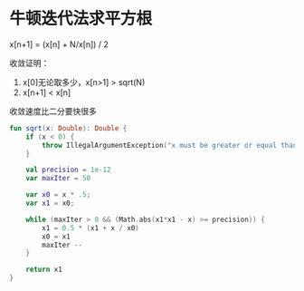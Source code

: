 # 牛顿迭代法求平方根
x[n+1] = (x[n] + N/x[n]) / 2

收敛证明：
1. x[0]无论取多少，x[n>1] > sqrt(N)
2. x[n+1] < x[n]

收敛速度比二分要快很多

```kotlin
fun sqrt(x: Double): Double {
    if (x < 0) {
        throw IllegalArgumentException("x must be greater or equal than 0")
    }

    val precision = 1e-12
    var maxIter = 50

    var x0 = x * .5;
    var x1 = x0;

    while (maxIter > 0 && (Math.abs(x1*x1 - x) >= precision)) {
        x1 = 0.5 * (x1 + x / x0)
        x0 = x1
        maxIter --
    }

    return x1
}

```
